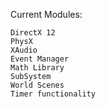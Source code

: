 
Current Modules:
```Current Modules
DirectX 12
PhysX
XAudio
Event Manager
Math Library
SubSystem 
World Scenes
Timer functionality
```

